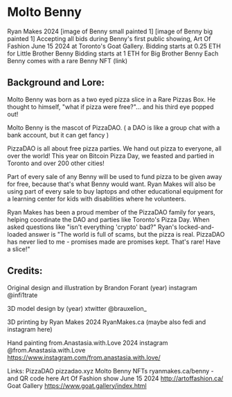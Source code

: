Molto Benny
===========

Ryan Makes 2024 
[image of Benny small painted 1]
[image of Benny big painted 1]
Accepting all bids during Benny's first public showing, Art Of Fashion June 15 2024 at Toronto's Goat Gallery.
Bidding starts at 0.25 ETH for Little Brother Benny
Bidding starts at 1 ETH for Big Brother Benny
Each Benny comes with a rare Benny NFT (link)
 

Background and Lore:
--------------------

Molto Benny was born as a two eyed pizza slice in a Rare Pizzas Box. He thought to himself, "what if pizza were free?"... and his third eye popped out!

Molto Benny is the mascot of PizzaDAO. ( a DAO is like a group chat with a bank account, but it can get fancy )

PizzaDAO is all about free pizza parties. 
We hand out pizza to everyone, all over the world! 
This year on Bitcoin Pizza Day, we feasted and partied in Toronto and over 200 other cities! 

Part of every sale of any Benny will be used to fund pizza to be given away for free, because that's what Benny would want.
Ryan Makes will also be using part of every sale to buy laptops and other educational equipment for a learning center for kids with disabilities where he volunteers.

Ryan Makes has been a proud member of the PizzaDAO family for years, helping coordinate the DAO and parties like Toronto's Pizza Day. 
When asked questions like "isn't everything 'crypto' bad?" Ryan's locked-and-loaded answer is "The world is full of scams, but the pizza is real. PizzaDAO has never lied to me - promises made are promises kept. That's rare! Have a slice!" 

Credits:
--------
Original design and illustration by Brandon Forant (year)
instagram @infi1trate

3D model design by (year)
xtwitter @brauxelion_

3D printing by Ryan Makes 2024
RyanMakes.ca (maybe also fedi and instagram here)

Hand painting from.Anastasia.with.Love 2024
instagram @from.Anastasia.with.Love https://www.instagram.com/from.anastasia.with.love/




Links:
PizzaDAO pizzadao.xyz
Molto Benny NFTs
ryanmakes.ca/benny - and QR code here
Art Of Fashion show June 15 2024 http://artoffashion.ca/
Goat Gallery https://www.goat.gallery/index.html
